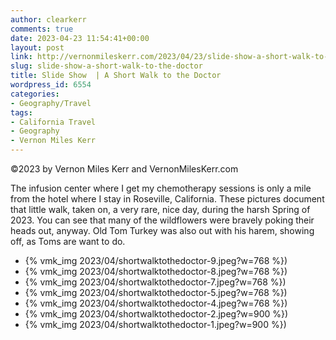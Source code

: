 ```yaml
---
author: clearkerr
comments: true
date: 2023-04-23 11:54:41+00:00
layout: post
link: http://vernonmileskerr.com/2023/04/23/slide-show-a-short-walk-to-the-doctor/
slug: slide-show-a-short-walk-to-the-doctor
title: Slide Show  | A Short Walk to the Doctor
wordpress_id: 6554
categories:
- Geography/Travel
tags:
- California Travel
- Geography
- Vernon Miles Kerr
---
```





©2023 by Vernon Miles Kerr and VernonMilesKerr.com







The infusion center where I get my chemotherapy sessions is only a mile from the hotel where I stay in Roseville, California.  These pictures document that little walk, taken on, a very rare, nice day, during the harsh Spring of 2023.  You can see that many of the wildflowers were bravely  poking their heads out, anyway.  Old Tom Turkey was also out with his harem, showing off, as Toms are want to do.







  * {% vmk_img 2023/04/shortwalktothedoctor-9.jpeg?w=768 %})
  * {% vmk_img 2023/04/shortwalktothedoctor-8.jpeg?w=768 %})
  * {% vmk_img 2023/04/shortwalktothedoctor-7.jpeg?w=768 %})
  * {% vmk_img 2023/04/shortwalktothedoctor-5.jpeg?w=768 %})
  * {% vmk_img 2023/04/shortwalktothedoctor-4.jpeg?w=768 %})
  * {% vmk_img 2023/04/shortwalktothedoctor-2.jpeg?w=900 %})
  * {% vmk_img 2023/04/shortwalktothedoctor-1.jpeg?w=900 %})



